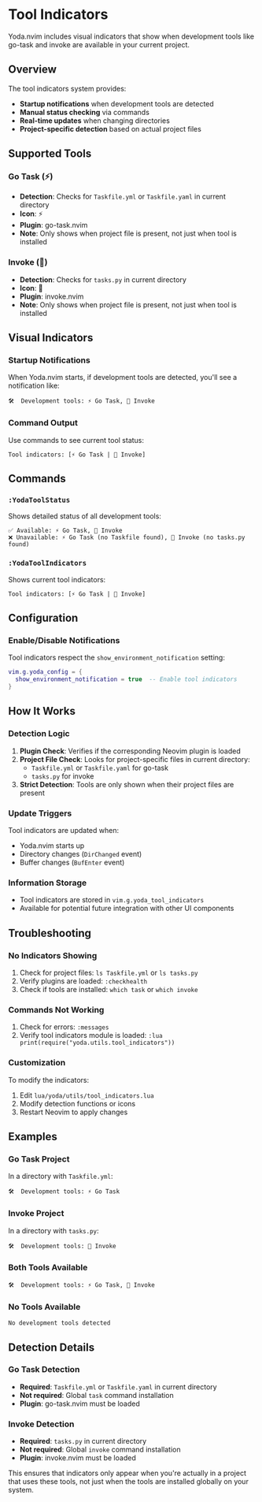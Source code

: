 # Tool Indicators

Yoda.nvim includes visual indicators that show when development tools like go-task and invoke are available in your current project.

## Overview

The tool indicators system provides:
- **Startup notifications** when development tools are detected
- **Manual status checking** via commands
- **Real-time updates** when changing directories
- **Project-specific detection** based on actual project files

## Supported Tools

### Go Task (⚡)
- **Detection**: Checks for `Taskfile.yml` or `Taskfile.yaml` in current directory
- **Icon**: ⚡
- **Plugin**: go-task.nvim
- **Note**: Only shows when project file is present, not just when tool is installed

### Invoke (🐍)
- **Detection**: Checks for `tasks.py` in current directory
- **Icon**: 🐍
- **Plugin**: invoke.nvim
- **Note**: Only shows when project file is present, not just when tool is installed

## Visual Indicators

### Startup Notifications
When Yoda.nvim starts, if development tools are detected, you'll see a notification like:
```
🛠️  Development tools: ⚡ Go Task, 🐍 Invoke
```

### Command Output
Use commands to see current tool status:
```
Tool indicators: [⚡ Go Task | 🐍 Invoke]
```

## Commands

### `:YodaToolStatus`
Shows detailed status of all development tools:
```
✅ Available: ⚡ Go Task, 🐍 Invoke
❌ Unavailable: ⚡ Go Task (no Taskfile found), 🐍 Invoke (no tasks.py found)
```

### `:YodaToolIndicators`
Shows current tool indicators:
```
Tool indicators: [⚡ Go Task | 🐍 Invoke]
```

## Configuration

### Enable/Disable Notifications
Tool indicators respect the `show_environment_notification` setting:

```lua
vim.g.yoda_config = {
  show_environment_notification = true  -- Enable tool indicators
}
```

## How It Works

### Detection Logic
1. **Plugin Check**: Verifies if the corresponding Neovim plugin is loaded
2. **Project File Check**: Looks for project-specific files in current directory:
   - `Taskfile.yml` or `Taskfile.yaml` for go-task
   - `tasks.py` for invoke
3. **Strict Detection**: Tools are only shown when their project files are present

### Update Triggers
Tool indicators are updated when:
- Yoda.nvim starts up
- Directory changes (`DirChanged` event)
- Buffer changes (`BufEnter` event)

### Information Storage
- Tool indicators are stored in `vim.g.yoda_tool_indicators`
- Available for potential future integration with other UI components

## Troubleshooting

### No Indicators Showing
1. Check for project files: `ls Taskfile.yml` or `ls tasks.py`
2. Verify plugins are loaded: `:checkhealth`
3. Check if tools are installed: `which task` or `which invoke`

### Commands Not Working
1. Check for errors: `:messages`
2. Verify tool indicators module is loaded: `:lua print(require("yoda.utils.tool_indicators"))`

### Customization
To modify the indicators:
1. Edit `lua/yoda/utils/tool_indicators.lua`
2. Modify detection functions or icons
3. Restart Neovim to apply changes

## Examples

### Go Task Project
In a directory with `Taskfile.yml`:
```
🛠️  Development tools: ⚡ Go Task
```

### Invoke Project
In a directory with `tasks.py`:
```
🛠️  Development tools: 🐍 Invoke
```

### Both Tools Available
```
🛠️  Development tools: ⚡ Go Task, 🐍 Invoke
```

### No Tools Available
```
No development tools detected
```

## Detection Details

### Go Task Detection
- **Required**: `Taskfile.yml` or `Taskfile.yaml` in current directory
- **Not required**: Global `task` command installation
- **Plugin**: go-task.nvim must be loaded

### Invoke Detection
- **Required**: `tasks.py` in current directory
- **Not required**: Global `invoke` command installation
- **Plugin**: invoke.nvim must be loaded

This ensures that indicators only appear when you're actually in a project that uses these tools, not just when the tools are installed globally on your system. 